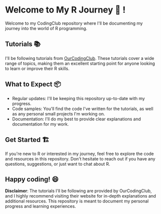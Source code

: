 # Welcome to My R Journey  🚀 !

Welcome to my CodingClub repository where I'll be documenting my journey into the world of R programming. 

## Tutorials 📚

I'll be following tutorials from [OurCodingClub](https://ourcodingclub.github.io/tutorials.html). These tutorials cover a wide range of topics, making them an excellent starting point for anyone looking to learn or improve their R skills.

## What to Expect 📦

- Regular updates: I'll be keeping this repository up-to-date with my progress.
- Code samples: You'll find the code I've written for the tutorials, as well as any personal small projects I'm working on.
- Documentation: I'll do my best to provide clear explanations and documentation for my work.

## Get Started 🏗️

If you're new to R or interested in my journey, feel free to explore the code and resources in this repository. Don't hesitate to reach out if you have any questions, suggestions, or just want to chat about R.

Happy coding! 😄
---
**Disclaimer**: The tutorials I'll be following are provided by OurCodingClub, and I highly recommend visiting their website for in-depth explanations and additional resources. This repository is meant to document my personal progress and learning experiences.
